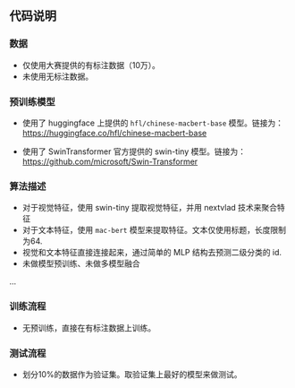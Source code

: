 ## 代码说明

### 数据

* 仅使用大赛提供的有标注数据（10万）。
* 未使用无标注数据。

### 预训练模型

* 使用了 huggingface 上提供的 `hfl/chinese-macbert-base` 模型。链接为： https://huggingface.co/hfl/chinese-macbert-base

* 使用了 SwinTransformer 官方提供的 swin-tiny 模型。链接为：https://github.com/microsoft/Swin-Transformer

### 算法描述

* 对于视觉特征，使用 swin-tiny 提取视觉特征，并用 nextvlad 技术来聚合特征
* 对于文本特征，使用 `mac-bert` 模型来提取特征。文本仅使用标题，长度限制为64.
* 视觉和文本特征直接连接起来，通过简单的 MLP 结构去预测二级分类的 id.
* 未做模型预训练、未做多模型融合

...


### 训练流程

* 无预训练，直接在有标注数据上训练。

### 测试流程

* 划分10%的数据作为验证集。取验证集上最好的模型来做测试。
